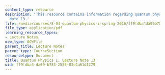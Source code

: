 ```yaml
---
content_type: resource
description: 'This resource contains information regarding quantum physics: Lecture
  Note 13.'
file: /media/courses/8-04-quantum-physics-i-spring-2016/ff9fdba4da09b783255583e2a61d1279_MIT8_04S16_LecNotes13.pdf
file_type: application/pdf
learning_resource_types:
- Lecture Notes
ocw_type: OCWFile
parent_title: Lecture Notes
parent_type: CourseSection
resourcetype: Document
title: Quantum Physics I, Lecture Note 13
uid: ff9fdba4-da09-b783-2555-83e2a61d1279
---
```

